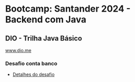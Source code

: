 # Bootcamp: Santander 2024 - Backend com Java

## DIO - Trilha Java Básico
www.dio.me 

### Desafio conta banco
- [Detalhes do desafio](https://github.com/digitalinnovationone/trilha-java-basico/tree/main/desafios/sintaxe)
